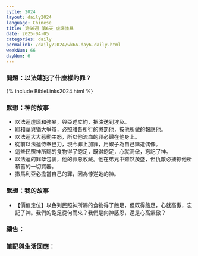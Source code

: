 ```yaml
---
cycle: 2024
layout: daily2024
language: Chinese
title: 第66週 第6天 虛謊強暴
date: 2025-04-05
categories: daily
permalink: /daily/2024/wk66-day6-daily.html
weekNum: 66
dayNum: 6
---
```


### 問題：以法蓮犯了什麼樣的罪？

{% include BibleLinks2024.html %}

### 默想：神的故事
+ 以法蓮虛謊和強暴，與亞述立約，把油送到埃及。
+ 耶和華與猶大爭辯，必照雅各所行的懲罰他，按他所做的報應他。
+ 以法蓮大大惹動主怒，所以他流血的罪必歸在他身上。
+ 從前以法蓮侍奉巴力，現今罪上加罪，用銀子為自己鑄造偶像。
+ 這些民照神所賜的食物得了飽足，既得飽足，心就高傲，忘記了神。
+ 以法蓮的罪孽包裹，他的罪惡收藏。他在弟兄中雖然茂盛，但仇敵必擄掠他所積蓄的一切寶器。
+ 撒馬利亞必擔當自己的罪，因為悖逆她的神。

### 默想：我的故事
+ 【價值定位】以色列民照神所賜的食物得了飽足，但既得飽足，心就高傲，忘記了神。我們的飽足從何而來？我們是向神感恩，還是心高氣傲？

### 禱告：

### 筆記與生活回應：
